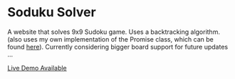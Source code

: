 # Soduku Solver


A website that solves 9x9 Sudoku game. Uses a backtracking algorithm. (also uses my own implementation of the Promise class, which can be found [here](https://github.com/https-sam/promise-implementation)). 
Currently considering bigger board support for future updates ...



[Live Demo Available](https://samssudokusolver.netlify.app)
